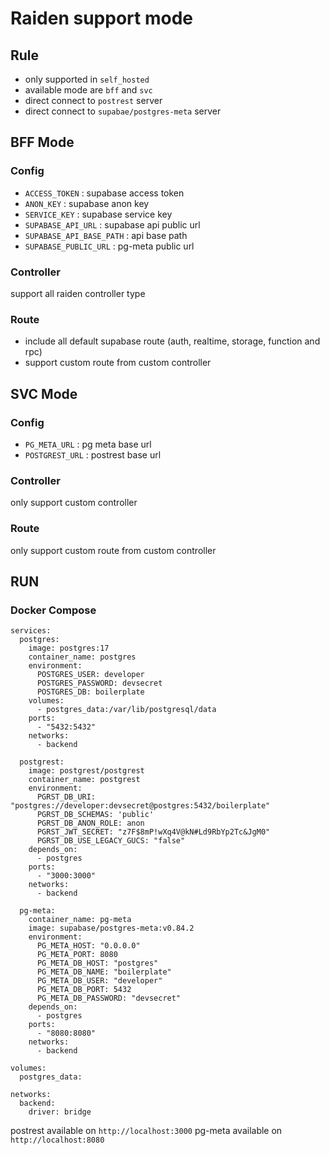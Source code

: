 # Raiden support mode

## Rule
- only supported in `self_hosted`
- available mode are `bff` and `svc`
- direct connect to `postrest` server
- direct connect to `supabae/postgres-meta` server

## BFF Mode
### Config
- `ACCESS_TOKEN` : supabase access token
- `ANON_KEY` : supabase anon key
- `SERVICE_KEY` : supabase service key
- `SUPABASE_API_URL` : supabase api public url
- `SUPABASE_API_BASE_PATH` : api base path
- `SUPABASE_PUBLIC_URL` : pg-meta public url

### Controller
support all raiden controller type

### Route
- include all default supabase route (auth, realtime, storage, function and rpc) 
- support custom route from custom controller

## SVC Mode
### Config
- `PG_META_URL` : pg meta base url
- `POSTGREST_URL` : postrest base url

### Controller
only support custom controller

### Route
only support custom route from custom controller

## RUN
### Docker Compose
```
services:
  postgres:
    image: postgres:17
    container_name: postgres
    environment:
      POSTGRES_USER: developer
      POSTGRES_PASSWORD: devsecret
      POSTGRES_DB: boilerplate
    volumes:
      - postgres_data:/var/lib/postgresql/data
    ports:
      - "5432:5432"
    networks:
      - backend

  postgrest:
    image: postgrest/postgrest
    container_name: postgrest
    environment:
      PGRST_DB_URI: "postgres://developer:devsecret@postgres:5432/boilerplate"
      PGRST_DB_SCHEMAS: 'public'
      PGRST_DB_ANON_ROLE: anon
      PGRST_JWT_SECRET: "z7F$8mP!wXq4V@kN#Ld9RbYp2Tc&JgM0"
      PGRST_DB_USE_LEGACY_GUCS: "false"
    depends_on:
      - postgres
    ports:
      - "3000:3000"
    networks:
      - backend

  pg-meta:
    container_name: pg-meta
    image: supabase/postgres-meta:v0.84.2
    environment:
      PG_META_HOST: "0.0.0.0"
      PG_META_PORT: 8080
      PG_META_DB_HOST: "postgres"
      PG_META_DB_NAME: "boilerplate"
      PG_META_DB_USER: "developer"
      PG_META_DB_PORT: 5432
      PG_META_DB_PASSWORD: "devsecret"
    depends_on:
      - postgres
    ports:
      - "8080:8080"
    networks:
      - backend

volumes:
  postgres_data:

networks:
  backend:
    driver: bridge
```

postrest available on `http://localhost:3000`
pg-meta available on `http://localhost:8080`
